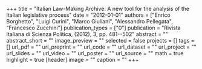 +++
title = "Italian Law-Making Archive: A new tool for the analysis of the Italian legislative process"
date = "2012-01-01"
authors = ["Enrico Borghetto", "Luigi Curini", "Marco Giuliani", "Alessandro Pellegata", "Francesco Zucchini"]
publication_types = ["0"]
publication = "Rivista Italiana di Scienza Politica, (2012), 3, pp. 481--502"
abstract = ""
abstract_short = ""
image_preview = ""
selected = false
projects = []
tags = []
url_pdf = ""
url_preprint = ""
url_code = ""
url_dataset = ""
url_project = ""
url_slides = ""
url_video = ""
url_poster = ""
url_source = ""
math = true
highlight = true
[header]
image = ""
caption = ""
+++
